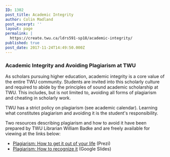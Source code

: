 ```yaml
---
ID: 1302
post_title: Academic Integrity
author: Colin Madland
post_excerpt: ''
layout: page
permalink: |
  https://create.twu.ca/ldrs591-sp18/academic-integrity/
published: true
post_date: 2017-11-24T14:49:50.000Z
---
```


### Academic Integrity and Avoiding Plagiarism at TWU

As scholars pursuing higher education, academic integrity is a core value of the entire TWU community. Students are invited into this scholarly culture and required to abide by the principles of sound academic scholarship at TWU. This includes, but is not limited to, avoiding all forms of plagiarism and cheating in scholarly work.

TWU has a strict policy on plagiarism \(see academic calendar\). Learning what constitutes plagiarism and avoiding it is the student's responsibility.

Two resources describing plagiarism and how to avoid it have been prepared by TWU Librarian William Badke and are freely available for viewing at the links below:

* [Plagiarism: How to get it out of your life](https://prezi.com/od62fxnkbmxh/plagiarism-how-to-get-it-out-of-your-life/) \(Prezi\)
* [Plagiarism: How to recognize it](https://docs.google.com/presentation/d/10ujmBKDRdb53SZ3XHRoXJF6M52Uhu-kr2CV8l654XeA/edit#slide=id.p3) \(Google Slides\)



